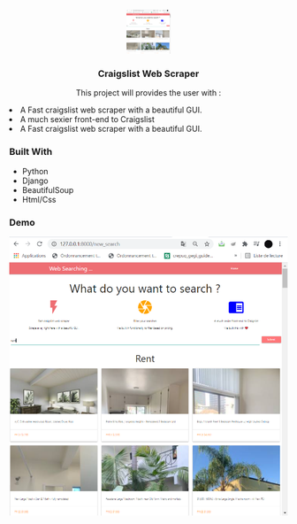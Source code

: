 
<!-- PROJECT LOGO -->
<br />
<p align="center">
  <a href="https://github.com/othneildrew/Best-README-Template">
    <img src="C1.png" alt="Logo" width="80" height="80">
  </a>

  <h3 align="center">Craigslist Web Scraper</h3>

  <p align="center">
    This project will provides the user with :
    <li> A Fast craigslist web scraper with a beautiful GUI. </li>
    <li> A much sexier front-end to Craigslist </li>
    <li> A Fast craigslist web scraper with a beautiful GUI. </li>
  </p>
</p>




### Built With

* Python
* Django
* BeautifulSoup
* Html/Css

### Demo

<img src="C1.png" alt="Logo">

